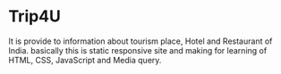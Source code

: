 # Trip4U
It is provide to information about tourism place, Hotel and Restaurant of India. basically this is static responsive site and making for learning of HTML, CSS, JavaScript and Media query.
